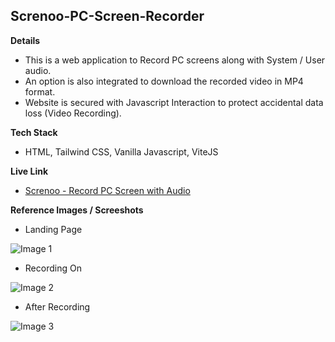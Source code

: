 ## Screnoo-PC-Screen-Recorder


**Details**
- This is a web application to Record PC screens along with System / User audio.
- An option is also integrated to download the recorded video in MP4 format.
- Website is secured with Javascript Interaction to protect accidental data loss (Video Recording). 

**Tech Stack**
- HTML, Tailwind CSS, Vanilla Javascript, ViteJS

**Live Link**
- [Screnoo - Record PC Screen with Audio](https://s4shibam-screnoo.netlify.app/)

**Reference Images / Screeshots**


- Landing Page

![Image 1](https://drive.google.com/uc?export=view&id=1EbSUvHEDC3SfRUnlj-Xj204iXTN2XjCy)

- Recording On

![Image 2](https://drive.google.com/uc?export=view&id=1vYCU6PHXN_EX-417gewb695-Y3yer_Ys)


- After Recording

![Image 3](https://drive.google.com/uc?export=view&id=1mHuSoQ-DE8_rNPb_c-APuSpZyKnp798D)
